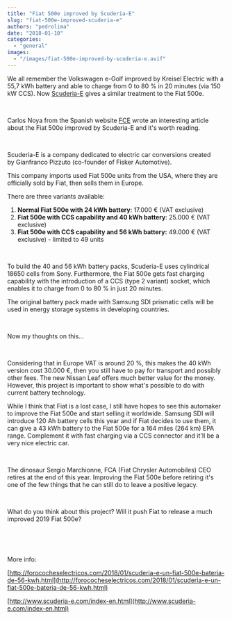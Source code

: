 ```yaml
---
title: "Fiat 500e improved by Scuderia-E"
slug: "fiat-500e-improved-scuderia-e"
authors: "pedrolima"
date: "2018-01-10"
categories: 
  - "general"
images: 
  - "/images/fiat-500e-improved-by-scuderia-e.avif"
---
```


We all remember the Volkswagen e-Golf improved by Kreisel Electric with a 55,7 kWh battery and able to charge from 0 to 80 % in 20 minutes (via 150 kW CCS). Now [Scuderia-E](http://www.scuderia-e.com/index-en.html) gives a similar treatment to the Fiat 500e.

 

Carlos Noya from the Spanish website [FCE](http://forococheselectricos.com/2018/01/scuderia-e-un-fiat-500e-bateria-de-56-kwh.html) wrote an interesting article about the Fiat 500e improved by Scuderia-E and it's worth reading.

 

Scuderia-E is a company dedicated to electric car conversions created by Gianfranco Pizzuto (co-founder of Fisker Automotive).

This company imports used Fiat 500e units from the USA, where they are officially sold by Fiat, then sells them in Europe.

There are three variants available:

1. **Normal Fiat 500e with 24 kWh battery**: 17.000 € (VAT exclusive)
2. **Fiat 500e with CCS capability and 40 kWh battery**: 25.000 € (VAT exclusive)
3. **Fiat 500e with CCS capability and 56 kWh battery:** 49.000 € (VAT exclusive) - limited to 49 units

 

To build the 40 and 56 kWh battery packs, Scuderia-E uses cylindrical 18650 cells from Sony. Furthermore, the Fiat 500e gets fast charging capability with the introduction of a CCS (type 2 variant) socket, which enables it to charge from 0 to 80 % in just 20 minutes.

The original battery pack made with Samsung SDI prismatic cells will be used in energy storage systems in developing countries.

 

Now my thoughts on this...

 

Considering that in Europe VAT is around 20 %, this makes the 40 kWh version cost 30.000 €, then you still have to pay for transport and possibly other fees. The new Nissan Leaf offers much better value for the money. However, this project is important to show what's possible to do with current battery technology.

While I think that Fiat is a lost case, I still have hopes to see this automaker to improve the Fiat 500e and start selling it worldwide. Samsung SDI will introduce 120 Ah battery cells this year and if Fiat decides to use them, it can give a 43 kWh battery to the Fiat 500e for a 164 miles (264 km) EPA range. Complement it with fast charging via a CCS connector and it'll be a very nice electric car.

 

The dinosaur Sergio Marchionne, FCA (Fiat Chrysler Automobiles) CEO retires at the end of this year. Improving the Fiat 500e before retiring it's one of the few things that he can still do to leave a positive legacy.

 

What do you think about this project? Will it push Fiat to release a much improved 2019 Fiat 500e?

 

 

More info:

[http://forococheselectricos.com/2018/01/scuderia-e-un-fiat-500e-bateria-de-56-kwh.html](http://forococheselectricos.com/2018/01/scuderia-e-un-fiat-500e-bateria-de-56-kwh.html)

[http://www.scuderia-e.com/index-en.html](http://www.scuderia-e.com/index-en.html)
